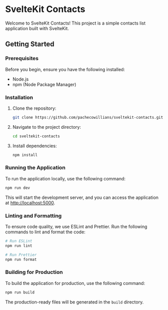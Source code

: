 # SvelteKit Contacts

Welcome to SvelteKit Contacts! This project is a simple contacts list application built with SvelteKit.

## Getting Started

### Prerequisites

Before you begin, ensure you have the following installed:

- Node.js
- npm (Node Package Manager)

### Installation

1. Clone the repository:

   ```bash
   git clone https://github.com/pachecowillians/sveltekit-contacts.git
   ```

2. Navigate to the project directory:

   ```bash
   cd sveltekit-contacts
   ```

3. Install dependencies:

   ```bash
   npm install
   ```

### Running the Application

To run the application locally, use the following command:

```bash
npm run dev
```

This will start the development server, and you can access the application at [http://localhost:5000](http://localhost:5000).

### Linting and Formatting

To ensure code quality, we use ESLint and Prettier. Run the following commands to lint and format the code:

```bash
# Run ESLint
npm run lint

# Run Prettier
npm run format
```

### Building for Production

To build the application for production, use the following command:

```bash
npm run build
```

The production-ready files will be generated in the `build` directory.